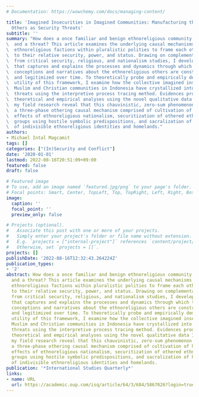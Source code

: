 ```yaml
---
# Documentation: https://wowchemy.com/docs/managing-content/

title: 'Imagined Insecurities in Imagined Communities: Manufacturing the Ethnoreligious
  Others as Security Threats'
subtitle: ''
summary: "How does a once familiar and benign ethnoreligious community become a stranger\
\  and a threat? This article examines the underlying causal mechanisms driving rival\
\  ethnoreligious factions within pluralistic polities to frame each other as threats\
\  to their relative security, power, and status. Drawing on complementary theories\
\  from critical security, religious, and nationalism studies, I develop a framework\
\  that captures and explains the processes and dynamics through which threatening\
\  conceptions and narratives about the ethnoreligious others are constructed, socialized,\
\  and legitimized over time. To theoretically probe and empirically demonstrate the\
\  utility of this framework, I examine how the collective imagined insecurities among\
\  Muslim and Christian communities in Indonesia have crystallized into tangible security\
\  threats using the interpretive process tracing method. Evidences produced from my\
\  theoretical and empirical analyses using the novel qualitative data I gathered from\
\  my field research reveal that this chauvinistic, zero-sum phenomenon proceeds via\
\  a three-phase othering causal mechanism comprised of cultivation of hostile emotive\
\  effects of ethnoreligious nationalism, securitization of othered ethnoreligious\
\  groups using hostile symbolic predispositions, and sacralization of hostile perceptions\
\  of indivisible ethnoreligious identities and homelands."
authors:
- Michael Intal Magcamit
tags: []
categories: ["(In)Security and Conflict"]
date: '2020-01-01'
lastmod: 2022-08-16T20:51:09+09:00
featured: false
draft: false

# Featured image
# To use, add an image named `featured.jpg/png` to your page's folder.
# Focal points: Smart, Center, TopLeft, Top, TopRight, Left, Right, BottomLeft, Bottom, BottomRight.
image:
  caption: ''
  focal_point: ''
  preview_only: false

# Projects (optional).
#   Associate this post with one or more of your projects.
#   Simply enter your project's folder or file name without extension.
#   E.g. `projects = ["internal-project"]` references `content/project/deep-learning/index.md`.
#   Otherwise, set `projects = []`.
projects: []
publishDate: '2022-08-16T12:32:43.264224Z'
publication_types:
- '2'
abstract: How does a once familiar and benign ethnoreligious community become a stranger
  and a threat? This article examines the underlying causal mechanisms driving rival
  ethnoreligious factions within pluralistic polities to frame each other as threats
  to their relative security, power, and status. Drawing on complementary theories
  from critical security, religious, and nationalism studies, I develop a framework
  that captures and explains the processes and dynamics through which threatening
  conceptions and narratives about the ethnoreligious others are constructed, socialized,
  and legitimized over time. To theoretically probe and empirically demonstrate the
  utility of this framework, I examine how the collective imagined insecurities among
  Muslim and Christian communities in Indonesia have crystallized into tangible security
  threats using the interpretive process tracing method. Evidences produced from my
  theoretical and empirical analyses using the novel qualitative data I gathered from
  my field research reveal that this chauvinistic, zero-sum phenomenon proceeds via
  a three-phase othering causal mechanism comprised of cultivation of hostile emotive
  effects of ethnoreligious nationalism, securitization of othered ethnoreligious
  groups using hostile symbolic predispositions, and sacralization of hostile perceptions
  of indivisible ethnoreligious identities and homelands.
publication: '*International Studies Quarterly*'
links:
- name: URL
  url: https://academic.oup.com/isq/article/64/3/684/5867026?login=true
---
```

